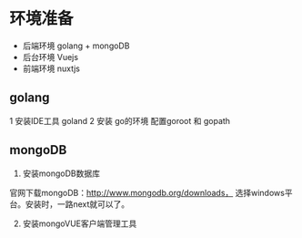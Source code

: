 #  环境准备

- 后端环境 golang  +  mongoDB
- 后台环境 Vuejs 
- 前端环境 nuxtjs 


## golang
1 安装IDE工具 goland
2 安装 go的环境 配置goroot  和 gopath


## mongoDB
1. 安装mongoDB数据库 

官网下载mongoDB：http://www.mongodb.org/downloads，
选择windows平台。安装时，一路next就可以了。


2. 安装mongoVUE客户端管理工具